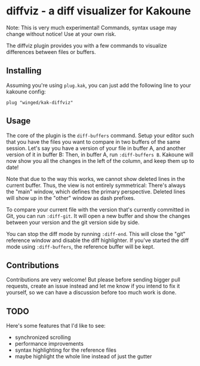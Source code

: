 # diffviz - a diff visualizer for Kakoune

Note: This is very much experimental! Commands, syntax usage may change without
notice! Use at your own risk.

The diffviz plugin provides you with a few commands to visualize differences
between files or buffers.

## Installing

Assuming you're using `plug.kak`, you can just add the following line
to your kakoune config:

```kak
plug "winged/kak-diffviz"
```

## Usage

The core of the plugin is the `diff-buffers` command. Setup your editor such
that you have the files you want to compare in two buffers of the same session.
Let's say you have a version of your file in buffer A, and another version of it
in buffer B:  Then, in buffer A, run `:diff-buffers B`. Kakoune will now show
you all the changes in the left of the column, and keep them up to date!

Note that due to the way this works, we cannot show deleted lines in the current
buffer. Thus, the view is not entirely symmetrical: There's always the "main"
window, which defines the primary perspective. Deleted lines will show up in the
"other" window as dash prefixes. 

To compare your current file with the version that's currently committed in Git,
you can run `:diff-git`. It will open a new buffer and show the changes between
your version and the git version side by side.

You can stop the diff mode by running `:diff-end`. This will close the "git"
reference window and disable the diff highlighter. If you've started the diff
mode using `:diff-buffers`, the reference buffer will be kept.


## Contributions 

Contributions are very welcome! But please before sending bigger pull
requests, create an issue instead and let me know if you intend to fix
it yourself, so we can have a discussion before too much work is done.

## TODO

Here's some features that I'd like to see:

* synchronized scrolling
* performance improvements
* syntax highlighting for the reference files
* maybe highlight the whole line instead of just the gutter
